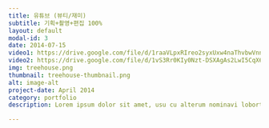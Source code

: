 ```yaml
---
title: 유튜브 (뷰티/재미)
subtitle: 기획+촬영+편집 100%
layout: default
modal-id: 3
date: 2014-07-15
video1: https://drive.google.com/file/d/1raaVLpxRIreo2syxUxw4naThvbwVnnrg/preview
video2: https://drive.google.com/file/d/1vS3Rr0KIy0Nzt-DSXAgAs2LwI5CqX6Ye/preview
img: treehouse.png
thumbnail: treehouse-thumbnail.png
alt: image-alt
project-date: April 2014
category: portfolio
description: Lorem ipsum dolor sit amet, usu cu alterum nominavi lobortis. At duo novum diceret. Tantas apeirian vix et, usu sanctus postulant inciderint ut, populo diceret necessitatibus in vim. Cu eum dicam feugiat noluisse.

---
```


